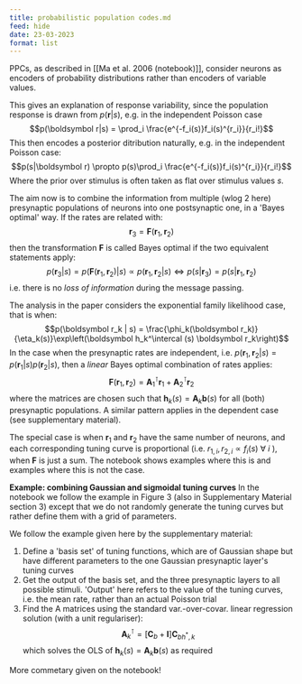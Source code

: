 ```yaml
---
title: probabilistic population codes.md
feed: hide
date: 23-03-2023
format: list
---
```



PPCs, as described in [[Ma et al. 2006 (notebook)]], consider neurons as encoders of probability distributions rather than encoders of variable values.

This gives an explanation of response variability, since the population response is drawn from $p(\boldsymbol r|s)$, e.g. in the independent Poisson case $$p(\boldsymbol r|s) = \prod_i \frac{e^{-f_i(s)}f_i(s)^{r_i}}{r_i!}$$
This then encodes a posterior ditribution naturally, e.g.  in the independent Poisson case: $$p(s|\boldsymbol r) \propto  p(s)\prod_i \frac{e^{-f_i(s)}f_i(s)^{r_i}}{r_i!}$$Where the prior over stimulus is often taken as flat over stimulus values $s$.

The aim now is to combine the information from multiple (wlog 2 here) presynaptic populations of neurons into one postsynaptic one, in a 'Bayes optimal' way. If the rates are related with:$$\boldsymbol r_3 = \boldsymbol F(\boldsymbol r_1, \boldsymbol r_2)$$then the transformation $\boldsymbol F$ is called Bayes optimal if the two equivalent statements apply:$$p(\boldsymbol r_3|s) = p(\boldsymbol F(\boldsymbol r_1, \boldsymbol r_2)|s) \propto p(\boldsymbol r_1, \boldsymbol r_2|s) \iff p(s|\boldsymbol r_3) = p(s | \boldsymbol r_1, \boldsymbol r_2)$$i.e. there is no *loss of information* during the message passing.

The analysis in the paper considers the exponential family likelihood case, that is when:$$p(\boldsymbol r_k | s) = \frac{\phi_k(\boldsymbol r_k)}{\eta_k(s)}\exp\left(\boldsymbol h_k^\intercal (s) \boldsymbol r_k\right)$$
In the case when the presynaptic rates are independent, i.e. $p(\boldsymbol r_1, \boldsymbol r_2|s) = p(\boldsymbol r_1 | s) p(\boldsymbol r_2|s)$, then a *linear* Bayes optimal combination of rates applies:$$\boldsymbol F(\boldsymbol r_1, \boldsymbol r_2) = \boldsymbol A_1^\intercal \boldsymbol r_1 + \boldsymbol A_2^\intercal \boldsymbol r_2$$where the matrices are chosen such that $\boldsymbol h_k(s) = \boldsymbol A_k \boldsymbol b(s)$ for all (both) presynaptic populations. A similar pattern applies in the dependent case (see supplementary material).

The special case is when $\boldsymbol r_1$ and $\boldsymbol r_2$ have the same number of neurons, and each corresponding tuning curve is proportional (i.e. $r_{1,i}, r_{2,i} \propto f_i(s) \ \forall\ i$ ), when $\boldsymbol F$ is just a sum. The notebook shows examples where this is and examples where this is not the case.

**Example: combining Gaussian and sigmoidal tuning curves**
In the notebook we follow the example in Figure 3 (also in Supplementary Material section 3) except that we do not randomly generate the tuning curves but rather define them with a grid of parameters.

We follow the example given here by the supplementary material:
1. Define a 'basis set' of tuning functions, which are of Gaussian shape but have different parameters to the one Gaussian presynaptic layer's tuning curves
2. Get the output of the basis set, and the three presynaptic layers to all possible stimuli. 'Output' here refers to the value of the tuning curves, i.e. the mean rate, rather than an actual Poisson trial
3. Find the A matrices using the standard var.-over-covar. linear regression solution (with a unit regulariser):$$\boldsymbol A_k^\intercal = \left[\boldsymbol C_b + \boldsymbol I \right]\boldsymbol C_{bh^*,k}$$which solves the OLS of $\boldsymbol h_k(s) = \boldsymbol A_k \boldsymbol b(s)$ as required

More commetary given on the notebook!